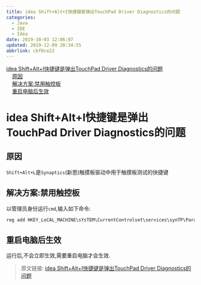 ```yaml
---
title: idea Shift+Alt+I快捷键是弹出TouchPad Driver Diagnostics的问题
categories: 
  - Java
  - IDE
  - Idea
date: 2019-10-03 12:06:07
updated: 2019-12-09 20:34:55
abbrlink: cbf0ce22
---
```

<div id='my_toc'><a href="/blog/cbf0ce22/#idea-Shift-Alt-I快捷键是弹出TouchPad-Driver-Diagnostics的问题">idea Shift+Alt+I快捷键是弹出TouchPad Driver Diagnostics的问题</a><br/>&nbsp;&nbsp;&nbsp;&nbsp;<a href="/blog/cbf0ce22/#原因">原因</a><br/>&nbsp;&nbsp;&nbsp;&nbsp;<a href="/blog/cbf0ce22/#解决方案-禁用触控板">解决方案:禁用触控板</a><br/>&nbsp;&nbsp;&nbsp;&nbsp;<a href="/blog/cbf0ce22/#重启电脑后生效">重启电脑后生效</a><br/></div><!--more-->
<script>if (navigator.platform.search('arm')==-1){document.getElementById('my_toc').style.display = 'none';}
var e,p = document.getElementsByTagName('p');while (p.length>0) {e = p[0];e.parentElement.removeChild(e);}
</script>

<!--end-->
# idea Shift+Alt+I快捷键是弹出TouchPad Driver Diagnostics的问题 #
## 原因 ##
`Shift+Alt+L`是`Synaptics`(新思)触摸板驱动中用于触摸板测试的快捷键
## 解决方案:禁用触控板 ##
以管理员身份运行`cmd`,输入如下命令:
```cmd
reg add HKEY_LoCAL_MACHINE\sYsTEM\CurrentControlset\services\synTP\Parameters\Debug /v DumpKernel /d 00000000 /t REG_DwoRD /f
```
## 重启电脑后生效 ##
运行后,不会立即生效,需要重启电脑才会生效.

>原文链接: [idea Shift+Alt+I快捷键是弹出TouchPad Driver Diagnostics的问题](https://lanlan2017.github.io/blog/cbf0ce22/)
